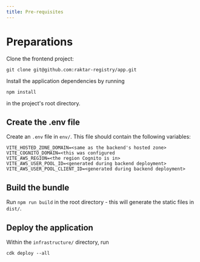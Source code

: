 ```yaml
---
title: Pre-requisites
---
```


# Preparations

Clone the frontend project:

```shell
git clone git@github.com:raktar-registry/app.git
```

Install the application dependencies by running

```shell
npm install
```

in the project's root directory.

## Create the .env file

Create an `.env` file in `env/`. This file should contain the following variables:

```dotenv
VITE_HOSTED_ZONE_DOMAIN=<same as the backend's hosted zone>
VITE_COGNITO_DOMAIN=<this was configured 
VITE_AWS_REGION=<the region Cognito is in>
VITE_AWS_USER_POOL_ID=<generated during backend deployment>
VITE_AWS_USER_POOL_CLIENT_ID=<generated during backend deployment>
```

## Build the bundle

Run `npm run build` in the root directory - this will generate the
static files in `dist/`.

## Deploy the application

Within the `infrastructure/` directory, run

```shell
cdk deploy --all
```

